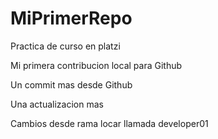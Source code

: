 # MiPrimerRepo

Practica de curso en platzi

Mi primera contribucion local para Github

Un commit mas desde Github

Una actualizacion mas

Cambios desde rama locar llamada developer01
